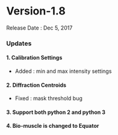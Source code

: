 # Version-1.8

Release Date : Dec 5, 2017

### Updates
#### 1. Calibration Settings 
- Added : min and max intensity settings

#### 2. Diffraction Centroids
- Fixed : mask threshold bug

#### 3. Support both python 2 and python 3
#### 4. Bio-muscle is changed to Equator